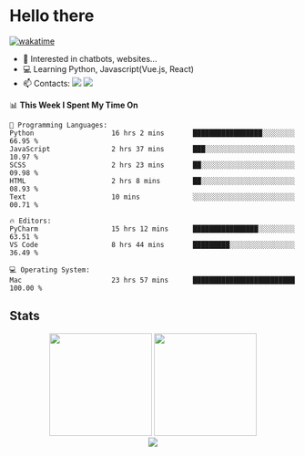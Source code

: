 # Hello there

[![wakatime](https://wakatime.com/badge/user/018bd4cf-9224-4729-b4f3-31fc6a93ca34.svg)](https://wakatime.com/@flamescoder)

- 👀 Interested in chatbots, websites...
- 💻 Learning Python, Javascript(Vue.js, React)
- 📫 Contacts: <a href="https://t.me/FlameCoder0_0" target="_blank"><img src="https://img.shields.io/badge/telegram-0088cc?logo=telegram&logoColor=white"/></a> <a href="https://discord.gg/3wt8QRndjm" target="_blank"><img src="https://img.shields.io/badge/discord-5865F2?logo=discord&logoColor=white"/></a>

<!--START_SECTION:waka-->
📊 **This Week I Spent My Time On** 

```text
💬 Programming Languages: 
Python                   16 hrs 2 mins       █████████████████░░░░░░░░   66.95 % 
JavaScript               2 hrs 37 mins       ███░░░░░░░░░░░░░░░░░░░░░░   10.97 % 
SCSS                     2 hrs 23 mins       ██░░░░░░░░░░░░░░░░░░░░░░░   09.98 % 
HTML                     2 hrs 8 mins        ██░░░░░░░░░░░░░░░░░░░░░░░   08.93 % 
Text                     10 mins             ░░░░░░░░░░░░░░░░░░░░░░░░░   00.71 % 

🔥 Editors: 
PyCharm                  15 hrs 12 mins      ████████████████░░░░░░░░░   63.51 % 
VS Code                  8 hrs 44 mins       █████████░░░░░░░░░░░░░░░░   36.49 % 

💻 Operating System: 
Mac                      23 hrs 57 mins      █████████████████████████   100.00 % 
```


<!--END_SECTION:waka-->

<h2>Stats</h2>

<div align="center">
  <img height="180" src="https://github-readme-stats-sigma-five.vercel.app/api?username=FlamesC0der&show_icons=true&count_private=true&theme=codeSTACKr&bg_color=0d1117&border_color=30363d"/>
  <img height="180" src="https://github-readme-stats-sigma-five.vercel.app//api/top-langs/?username=FlamesC0der&layout=compact&theme=codeSTACKr&border_color=30363d&bg_color=0d1117"/>
</div>

<div align="center">
  <img src="https://komarev.com/ghpvc/?username=FlamesC0der&style=flat-square&color=red"/>
</div>
